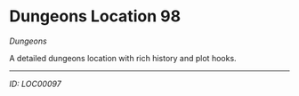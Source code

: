 # Dungeons Location 98

*Dungeons*

A detailed dungeons location with rich history and plot hooks.

---
*ID: LOC00097*
